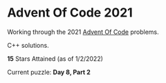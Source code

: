 # Advent Of Code 2021

Working through the 2021 [Advent Of Code](https://adventofcode.com/) problems.

C++ solutions.

**15** Stars Attained (as of 1/2/2022)

Current puzzle: **Day 8, Part 2**
